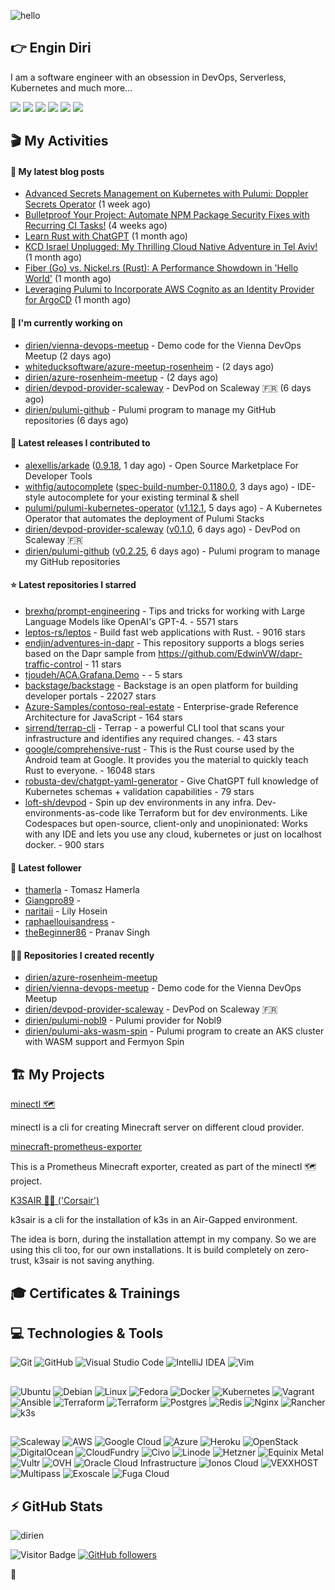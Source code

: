 ![hello](https://media.giphy.com/media/3ornk57KwDXf81rjWM/giphy.gif)

## 👉 Engin Diri

I am a software engineer with an obsession in DevOps, Serverless, Kubernetes and much more...

[![](https://img.shields.io/badge/-@__ediri-%231DA1F2?style=for-the-badge&logo=twitter&logoColor=ffffff)](https://twitter.com/_ediri)
[![](https://img.shields.io/badge/@_ediri@cloud--native.social-6364FF?style=for-the-badge&logo=mastodon&logoColor=white)](https://cloud-native.social/@_ediri)
[![](https://img.shields.io/badge/-@dirien-%23181717?style=for-the-badge&logo=github)](https://github.com/dirien)
[![](https://img.shields.io/badge/-@__ediri-E4405F?style=for-the-badge&logo=instagram&logoColor=white)](https://www.instagram.com/_ediri/)
[![](https://img.shields.io/badge/dirien-003366?style=for-the-badge&logo=linuxfoundation&logoColor=white)](https://openprofile.dev/profile/dirien)
[![](https://img.shields.io/badge/-blog.ediri.io-2962FF?style=for-the-badge&logo=hashnode&logoColor=white)](https://blog.ediri.io/)

## 🎬 My Activities

#### 📖 My latest blog posts
- [Advanced Secrets Management on Kubernetes with Pulumi: Doppler Secrets Operator](https://blog.ediri.io/advanced-secrets-management-on-kubernetes-with-pulumi-doppler-secrets-operator) (1 week ago)
- [Bulletproof Your Project: Automate NPM Package Security Fixes with Recurring CI Tasks!](https://blog.ediri.io/bulletproof-your-project-automate-npm-package-security-fixes-with-recurring-ci-tasks) (4 weeks ago)
- [Learn Rust with ChatGPT](https://blog.ediri.io/learn-rust-with-chatgpt) (1 month ago)
- [KCD Israel Unplugged: My Thrilling Cloud Native Adventure in Tel Aviv!](https://blog.ediri.io/kcd-israel-unplugged-my-thrilling-cloud-native-adventure-in-tel-aviv) (1 month ago)
- [Fiber (Go) vs. Nickel.rs (Rust): A Performance Showdown in &#39;Hello World&#39;](https://blog.ediri.io/fiber-go-vs-nickelrs-rust-a-performance-showdown-in-hello-world) (1 month ago)
- [Leveraging Pulumi to Incorporate AWS Cognito as an Identity Provider for ArgoCD](https://blog.ediri.io/leveraging-pulumi-to-incorporate-aws-cognito-as-an-identity-provider-for-argocd) (1 month ago)

#### 👷 I'm currently working on

- [dirien/vienna-devops-meetup](https://github.com/dirien/vienna-devops-meetup) - Demo code for the Vienna DevOps Meetup (2 days ago)
- [whiteducksoftware/azure-meetup-rosenheim](https://github.com/whiteducksoftware/azure-meetup-rosenheim) -  (2 days ago)
- [dirien/azure-rosenheim-meetup](https://github.com/dirien/azure-rosenheim-meetup) -  (2 days ago)
- [dirien/devpod-provider-scaleway](https://github.com/dirien/devpod-provider-scaleway) - DevPod on Scaleway 🇫🇷 (6 days ago)
- [dirien/pulumi-github](https://github.com/dirien/pulumi-github) - Pulumi program to manage my GitHub repositories (6 days ago)

#### 🚀 Latest releases I contributed to

- [alexellis/arkade](https://github.com/alexellis/arkade) ([0.9.18](https://github.com/alexellis/arkade/releases/tag/0.9.18), 1 day ago) - Open Source Marketplace For Developer Tools
- [withfig/autocomplete](https://github.com/withfig/autocomplete) ([spec-build-number-0.1180.0](https://github.com/withfig/autocomplete/releases/tag/spec-build-number-0.1180.0), 3 days ago) - IDE-style autocomplete for your existing terminal &amp; shell
- [pulumi/pulumi-kubernetes-operator](https://github.com/pulumi/pulumi-kubernetes-operator) ([v1.12.1](https://github.com/pulumi/pulumi-kubernetes-operator/releases/tag/v1.12.1), 5 days ago) - A Kubernetes Operator that automates the deployment of Pulumi Stacks
- [dirien/devpod-provider-scaleway](https://github.com/dirien/devpod-provider-scaleway) ([v0.1.0](https://github.com/dirien/devpod-provider-scaleway/releases/tag/v0.1.0), 6 days ago) - DevPod on Scaleway 🇫🇷
- [dirien/pulumi-github](https://github.com/dirien/pulumi-github) ([v0.2.25](https://github.com/dirien/pulumi-github/releases/tag/v0.2.25), 6 days ago) - Pulumi program to manage my GitHub repositories

#### ⭐ Latest repositories I starred

- [brexhq/prompt-engineering](https://github.com/brexhq/prompt-engineering) - Tips and tricks for working with Large Language Models like OpenAI&#39;s GPT-4. - 5571 stars
- [leptos-rs/leptos](https://github.com/leptos-rs/leptos) - Build fast web applications with Rust. - 9016 stars
- [endjin/adventures-in-dapr](https://github.com/endjin/adventures-in-dapr) - This repository supports a blogs series based on the Dapr sample from https://github.com/EdwinVW/dapr-traffic-control - 11 stars
- [tjoudeh/ACA.Grafana.Demo](https://github.com/tjoudeh/ACA.Grafana.Demo) -  - 5 stars
- [backstage/backstage](https://github.com/backstage/backstage) - Backstage is an open platform for building developer portals - 22027 stars
- [Azure-Samples/contoso-real-estate](https://github.com/Azure-Samples/contoso-real-estate) - Enterprise-grade Reference Architecture for JavaScript - 164 stars
- [sirrend/terrap-cli](https://github.com/sirrend/terrap-cli) - Terrap - a powerful CLI tool that scans your infrastructure and identifies any required changes. - 43 stars
- [google/comprehensive-rust](https://github.com/google/comprehensive-rust) - This is the Rust course used by the Android team at Google. It provides you the material to quickly teach Rust to everyone. - 16048 stars
- [robusta-dev/chatgpt-yaml-generator](https://github.com/robusta-dev/chatgpt-yaml-generator) - Give ChatGPT full knowledge of Kubernetes schemas &#43; validation capabilities - 79 stars
- [loft-sh/devpod](https://github.com/loft-sh/devpod) - Spin up dev environments in any infra. Dev-environments-as-code like Terraform but for dev environments. Like Codespaces but open-source, client-only and unopinionated: Works with any IDE and lets you use any cloud, kubernetes or just on localhost docker. - 900 stars

#### 👥 Latest follower

- [thamerla](https://github.com/thamerla) - Tomasz Hamerla
- [Giangpro89](https://github.com/Giangpro89) - 
- [naritaii](https://github.com/naritaii) - Lily Hosein
- [raphaellouisandress](https://github.com/raphaellouisandress) - 
- [theBeginner86](https://github.com/theBeginner86) - Pranav Singh

#### 👨‍💻 Repositories I created recently

- [dirien/azure-rosenheim-meetup](https://github.com/dirien/azure-rosenheim-meetup)
- [dirien/vienna-devops-meetup](https://github.com/dirien/vienna-devops-meetup) - Demo code for the Vienna DevOps Meetup
- [dirien/devpod-provider-scaleway](https://github.com/dirien/devpod-provider-scaleway) - DevPod on Scaleway 🇫🇷
- [dirien/pulumi-nobl9](https://github.com/dirien/pulumi-nobl9) - Pulumi provider for Nobl9
- [dirien/pulumi-aks-wasm-spin](https://github.com/dirien/pulumi-aks-wasm-spin) - Pulumi program to create an AKS cluster with WASM support and Fermyon Spin


## 🏗️ My Projects
[minectl 🗺](https://github.com/dirien/minectl)

minectl is a cli for creating Minecraft server on different cloud provider.

[minecraft-prometheus-exporter](https://github.com/dirien/minecraft-prometheus-exporter)

This is a Prometheus Minecraft exporter, created as part of the minectl 🗺 project.

[K3SAIR 🏴‍☠️️ ('Corsair')](https://github.com/dirien/k3sair-cli)

k3sair is a cli for the installation of k3s in an Air-Gapped environment.

The idea is born, during the installation attempt in my company. So we are using this cli too, for our own
installations. It is build completely on zero-trust, k3sair is not saving anything.

## 🎓 Certificates & Trainings

<!--START_SECTION:badges-->
<!--END_SECTION:badges-->

## 💻 Technologies & Tools

![Git](https://img.shields.io/badge/git-%23F05033.svg?style=for-the-badge&logo=git&logoColor=white)
![GitHub](https://img.shields.io/badge/github-%23121011.svg?style=for-the-badge&logo=github&logoColor=white)
![Visual Studio Code](https://img.shields.io/badge/VisualStudioCode-0078d7.svg?style=for-the-badge&logo=visual-studio-code&logoColor=white)
![IntelliJ IDEA](https://img.shields.io/badge/IntelliJIDEA-000000.svg?style=for-the-badge&logo=intellij-idea&logoColor=white)
![Vim](https://img.shields.io/badge/VIM-%2311AB00.svg?style=for-the-badge&logo=vim&logoColor=white)

##

![Ubuntu](https://img.shields.io/badge/Ubuntu-E95420?style=for-the-badge&logo=ubuntu&logoColor=white)
![Debian](https://img.shields.io/badge/Debian-D70A53?style=for-the-badge&logo=debian&logoColor=white)
![Linux](https://img.shields.io/badge/Linux-FCC624?style=for-the-badge&logo=linux&logoColor=black)
![Fedora](https://img.shields.io/badge/Fedora-294172?style=for-the-badge&logo=fedora&logoColor=white)
![Docker](https://img.shields.io/badge/docker-0db7ed.svg?style=for-the-badge&logo=docker&logoColor=white)
![Kubernetes](https://img.shields.io/badge/kubernetes-326ce5.svg?style=for-the-badge&logo=kubernetes&logoColor=white)
![Vagrant](https://img.shields.io/badge/vagrant-1563FF.svg?style=for-the-badge&logo=vagrant&logoColor=white)
![Ansible](https://img.shields.io/badge/ansible-1A1918.svg?style=for-the-badge&logo=ansible&logoColor=white)
![Terraform](https://img.shields.io/badge/terraform-5835CC.svg?style=for-the-badge&logo=terraform&logoColor=white)
![Terraform](https://img.shields.io/badge/pulumi-8A3391.svg?style=for-the-badge&logo=pulumi&logoColor=white)
![Postgres](https://img.shields.io/badge/postgres-316192.svg?style=for-the-badge&logo=postgresql&logoColor=white)
![Redis](https://img.shields.io/badge/redis-DD0031.svg?style=for-the-badge&logo=redis&logoColor=white)
![Nginx](https://img.shields.io/badge/nginx-009639.svg?style=for-the-badge&logo=nginx&logoColor=white)
![Rancher](https://img.shields.io/badge/rancher-0075A8.svg?style=for-the-badge&logo=rancher&logoColor=white)
![k3s](https://img.shields.io/badge/k3s-FFC61C.svg?style=for-the-badge&logo=&logoColor=white)

##

![Scaleway](https://img.shields.io/badge/SCALEWAY-4f0599.svg?style=for-the-badge&logo=scaleway&logoColor=white)
![AWS](https://img.shields.io/badge/AWS-FF9900.svg?style=for-the-badge&logo=amazon-aws&logoColor=white)
![Google Cloud](https://img.shields.io/badge/GoogleCloud-4285F4.svg?style=for-the-badge&logo=google-cloud&logoColor=white)
![Azure](https://img.shields.io/badge/azure-0078D4.svg?style=for-the-badge&logo=microsoft-azure&logoColor=white)
![Heroku](https://img.shields.io/badge/heroku-430098.svg?style=for-the-badge&logo=heroku&logoColor=white)
![OpenStack](https://img.shields.io/badge/Openstack-f01742.svg?style=for-the-badge&logo=openstack&logoColor=white)
![DigitalOcean](https://img.shields.io/badge/DigitalOcean-0080FF.svg?style=for-the-badge&logo=DigitalOcean&logoColor=white)
![CloudFundry](https://img.shields.io/badge/CloudFoundry-0C9ED5.svg?style=for-the-badge&logo=cloudfoundry&logoColor=white)
![Civo](https://img.shields.io/badge/civo-239DFF.svg?style=for-the-badge&logo=civo&logoColor=white)
![Linode](https://img.shields.io/badge/linode-00A95C?style=for-the-badge&logo=linode&logoColor=white)
![Hetzner](https://img.shields.io/badge/hetzner-d50c2d?style=for-the-badge&logo=hetzner&logoColor=white)
![Equinix Metal](https://img.shields.io/badge/equinix--metal-d10810?style=for-the-badge&logo=equinixmetal&logoColor=white)
![Vultr](https://img.shields.io/badge/vultr-007BFC?style=for-the-badge&logo=vultr&logoColor=white)
![OVH](https://img.shields.io/badge/ovh-123F6D?style=for-the-badge&logo=ovh&logoColor=white)
![Oracle Cloud Infrastructure](https://img.shields.io/badge/Oracle_Cloud_Infrastructure-F80000?style=for-the-badge&logo=oracle&logoColor=white)
![Ionos Cloud](https://img.shields.io/badge/ionos--cloud-003D8F?style=for-the-badge&logo=ionos&logoColor=white)
![VEXXHOST](https://img.shields.io/badge/VEXXHOST-2A1659?style=for-the-badge&logo=vexxhost&logoColor=white)
![Multipass](https://img.shields.io/badge/Multipass-E95420?style=for-the-badge&logo=ubuntu&logoColor=white)
![Exoscale](https://img.shields.io/badge/Exoscale-DA291C?style=for-the-badge&logo=exoscale&logoColor=white)
![Fuga Cloud](https://img.shields.io/badge/fuga_cloud-242F4B?style=for-the-badge&logo=fugacloud&logoColor=white)

## ⚡ GitHub Stats

![dirien](https://github-readme-stats.vercel.app/api?username=dirien&show_icons=true&count_private=true&theme=dracula)

![Visitor Badge](https://visitor-badge.laobi.icu/badge?page_id=dirien)
[![GitHub followers](https://img.shields.io/github/followers/dirien.svg?style=social&label=Follow&maxAge=2592000)](https://github.com/dirien?tab=followers)

🧿
